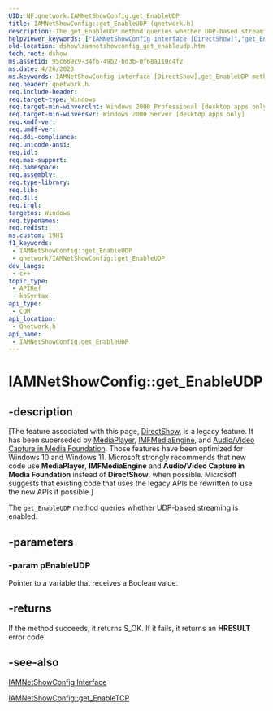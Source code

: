 ```yaml
---
UID: NF:qnetwork.IAMNetShowConfig.get_EnableUDP
title: IAMNetShowConfig::get_EnableUDP (qnetwork.h)
description: The get_EnableUDP method queries whether UDP-based streaming is enabled.
helpviewer_keywords: ["IAMNetShowConfig interface [DirectShow]","get_EnableUDP method","IAMNetShowConfig.get_EnableUDP","IAMNetShowConfig::get_EnableUDP","IAMNetShowConfigget_EnableUDP","dshow.iamnetshowconfig_get_enableudp","get_EnableUDP","get_EnableUDP method [DirectShow]","get_EnableUDP method [DirectShow]","IAMNetShowConfig interface","qnetwork/IAMNetShowConfig::get_EnableUDP"]
old-location: dshow\iamnetshowconfig_get_enableudp.htm
tech.root: dshow
ms.assetid: 95c689c9-34f6-49b2-bd3b-0f68a110c4f2
ms.date: 4/26/2023
ms.keywords: IAMNetShowConfig interface [DirectShow],get_EnableUDP method, IAMNetShowConfig.get_EnableUDP, IAMNetShowConfig::get_EnableUDP, IAMNetShowConfigget_EnableUDP, dshow.iamnetshowconfig_get_enableudp, get_EnableUDP, get_EnableUDP method [DirectShow], get_EnableUDP method [DirectShow],IAMNetShowConfig interface, qnetwork/IAMNetShowConfig::get_EnableUDP
req.header: qnetwork.h
req.include-header: 
req.target-type: Windows
req.target-min-winverclnt: Windows 2000 Professional [desktop apps only]
req.target-min-winversvr: Windows 2000 Server [desktop apps only]
req.kmdf-ver: 
req.umdf-ver: 
req.ddi-compliance: 
req.unicode-ansi: 
req.idl: 
req.max-support: 
req.namespace: 
req.assembly: 
req.type-library: 
req.lib: 
req.dll: 
req.irql: 
targetos: Windows
req.typenames: 
req.redist: 
ms.custom: 19H1
f1_keywords:
 - IAMNetShowConfig::get_EnableUDP
 - qnetwork/IAMNetShowConfig::get_EnableUDP
dev_langs:
 - c++
topic_type:
 - APIRef
 - kbSyntax
api_type:
 - COM
api_location:
 - Qnetwork.h
api_name:
 - IAMNetShowConfig.get_EnableUDP
---
```


# IAMNetShowConfig::get_EnableUDP


## -description

\[The feature associated with this page, [DirectShow](/windows/win32/directshow/directshow), is a legacy feature. It has been superseded by [MediaPlayer](/uwp/api/Windows.Media.Playback.MediaPlayer), [IMFMediaEngine](/windows/win32/api/mfmediaengine/nn-mfmediaengine-imfmediaengine), and [Audio/Video Capture in Media Foundation](windows/win32/medfound/audio-video-capture-in-media-foundation). Those features have been optimized for Windows 10 and Windows 11. Microsoft strongly recommends that new code use **MediaPlayer**, **IMFMediaEngine** and **Audio/Video Capture in Media Foundation** instead of **DirectShow**, when possible. Microsoft suggests that existing code that uses the legacy APIs be rewritten to use the new APIs if possible.\]

The <code>get_EnableUDP</code> method queries whether UDP-based streaming is enabled.

## -parameters

### -param pEnableUDP

Pointer to a variable that receives a Boolean value.

## -returns

If the method succeeds, it returns S_OK. If it fails, it returns an <b>HRESULT</b> error code.

## -see-also

<a href="/windows/desktop/api/qnetwork/nn-qnetwork-iamnetshowconfig">IAMNetShowConfig Interface</a>



<a href="/windows/desktop/api/qnetwork/nf-qnetwork-iamnetshowconfig-get_enabletcp">IAMNetShowConfig::get_EnableTCP</a>